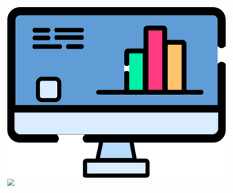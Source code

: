 <img src="https://github.com/kumarohan0115/-First-Website-/blob/main/pc.svg">
<!-- <img src="https://github.com/shashank-16/src/animation.gif"> -->
<img src= "https://github.com/shashank-16/shashank-16/src/java_t.jpg">
